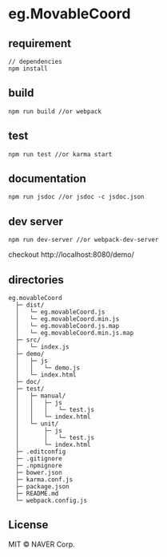 # eg.MovableCoord

## requirement

```
// dependencies
npm install
```

## build

```
npm run build //or webpack
```

## test

```
npm run test //or karma start
```

## documentation

```
npm run jsdoc //or jsdoc -c jsdoc.json
```

## dev server

```
npm run dev-server //or webpack-dev-server
```

checkout http://localhost:8080/demo/

## directories

```
eg.movableCoord
  ├─ dist/
  │   └─ eg.movableCoord.js
  │   └─ eg.movableCoord.min.js
  │   └─ eg.movableCoord.js.map
  │   └─ eg.movableCoord.min.js.map
  ├─ src/
  │   └─ index.js
  ├─ demo/
  │   ├─ js
  │   │   └─ demo.js
  │   └─ index.html
  ├─ doc/
  ├─ test/
  │   ├─ manual/
  │   │   ├─ js
  │   │   │   └─ test.js
  │   │   └─ index.html
  │   └─ unit/
  │       ├─ js
  │       │   └─ test.js
  │       └─ index.html
  ├─ .editconfig
  ├─ .gitignore
  ├─ .npmignore
  ├─ bower.json
  ├─ karma.conf.js
  ├─ package.json
  ├─ README.md
  └─ webpack.config.js
```

## License

MIT © NAVER Corp.
